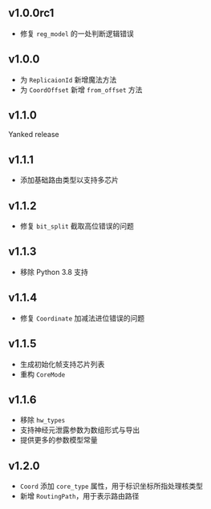 ## v1.0.0rc1

- 修复 `reg_model` 的一处判断逻辑错误

## v1.0.0

- 为 `ReplicaionId` 新增魔法方法
- 为 `CoordOffset` 新增 `from_offset` 方法

## v1.1.0

Yanked release

## v1.1.1

- 添加基础路由类型以支持多芯片

## v1.1.2

- 修复 `bit_split` 截取高位错误的问题

## v1.1.3

- 移除 Python 3.8 支持

## v1.1.4

- 修复 `Coordinate` 加减法进位错误的问题

## v1.1.5

- 生成初始化帧支持芯片列表
- 重构 `CoreMode`

## v1.1.6

- 移除 `hw_types`
- 支持神经元泄露参数为数组形式与导出
- 提供更多的参数模型常量

## v1.2.0

- `Coord` 添加 `core_type` 属性，用于标识坐标所指处理核类型
- 新增 `RoutingPath`，用于表示路由路径
